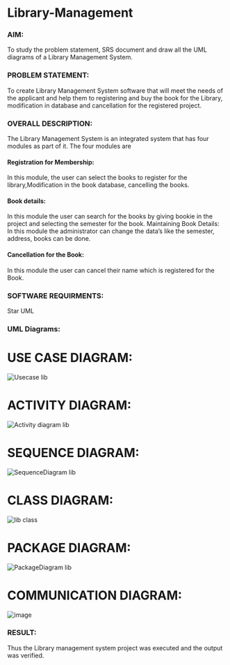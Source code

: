 # Library-Management
### AIM:
To study the problem statement, SRS document and draw all the UML diagrams of a Library Management System.
### PROBLEM STATEMENT:
To create Library Management System software that will meet the needs of the applicant
and help them to registering and buy the book for the Library, modification in database and
cancellation for the registered project.
### OVERALL DESCRIPTION:
The Library Management System is an integrated system that has four modules as part of
it. The four modules are
#### Registration for Membership:
In this module, the user can select the books to register for the library,Modification in the book
database, cancelling the books.
#### Book details:
In this module the user can search for the books by giving bookie in the project and selecting
the semester for the book.
Maintaining Book Details:
In this module the administrator can change the data’s like the semester, address, books can be
done.
#### Cancellation for the Book:
In this module the user can cancel their name which is registered for the Book.
### SOFTWARE REQUIRMENTS:
Star UML
### UML Diagrams:
# USE CASE DIAGRAM:
![Usecase lib](https://github.com/amurthavaahininagarajan/Library-Management/assets/118679102/7b4ba4c7-e36c-4f69-a040-1a9da48f34e7)

# ACTIVITY DIAGRAM:
![Activity diagram lib](https://github.com/amurthavaahininagarajan/Library-Management/assets/118679102/00cd8d3b-806c-4672-b8a9-739b3c27550a)

# SEQUENCE DIAGRAM:
![SequenceDiagram lib](https://github.com/amurthavaahininagarajan/Library-Management/assets/118679102/ca11a4ee-3d42-4176-b27e-ce88f1af361e)

# CLASS DIAGRAM:
![lib class](https://github.com/amurthavaahininagarajan/Library-Management/assets/118679102/14ff6708-ef35-485d-8817-7d441df61125)

# PACKAGE DIAGRAM:
![PackageDiagram lib](https://github.com/amurthavaahininagarajan/Library-Management/assets/118679102/18c7d219-1186-4a8c-a633-02fac826eadb)

# COMMUNICATION DIAGRAM:
![image](https://github.com/amurthavaahininagarajan/Library-Management/assets/118679102/b5394032-3b7f-4c80-a4c0-26f03ceccf0b)


### RESULT:
Thus the Library management system project was executed and the output was verified.
